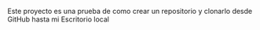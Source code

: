Este proyecto es una prueba de como crear un repositorio y clonarlo desde GitHub hasta mi Escritorio local
